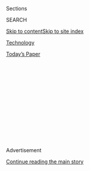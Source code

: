 <div id="app">

<div>

<div>

<div>

<div class="NYTAppHideMasthead css-1q2w90k e1suatyy0">

<div class="section css-ui9rw0 e1suatyy2">

<div class="css-eph4ug er09x8g0">

<div class="css-6n7j50">

</div>

<span class="css-1dv1kvn">Sections</span>

<div class="css-10488qs">

<span class="css-1dv1kvn">SEARCH</span>

</div>

[Skip to content](#site-content)[Skip to site
index](#site-index)

</div>

<div id="masthead-section-label" class="css-1wr3we4 eaxe0e00">

[Technology](https://www.nytimes3xbfgragh.onion/section/technology)

</div>

<div class="css-10698na e1huz5gh0">

</div>

</div>

<div id="masthead-bar-one" class="section hasLinks css-15hmgas e1csuq9d3">

<div class="css-uqyvli e1csuq9d0">

</div>

<div class="css-1uqjmks e1csuq9d1">

</div>

<div class="css-9e9ivx">

[](https://myaccount.nytimes3xbfgragh.onion/auth/login?response_type=cookie&client_id=vi)

</div>

<div class="css-1bvtpon e1csuq9d2">

[Today’s
Paper](https://www.nytimes3xbfgragh.onion/section/todayspaper)

</div>

</div>

</div>

</div>

<div data-aria-hidden="false">

<div id="site-content" data-role="main">

<div>

<div class="css-1aor85t" style="opacity:0.000000001;z-index:-1;visibility:hidden">

<div class="css-1hqnpie">

<div class="css-epjblv">

<span class="css-17xtcya">[Technology](/section/technology)</span><span class="css-x15j1o">|</span><span class="css-fwqvlz">ByteDance
Said to Offer to Sell TikTok’s U.S.
Operations</span>

</div>

<div class="css-k008qs">

<div class="css-1iwv8en">

<span class="css-18z7m18"></span>

<div>

</div>

</div>

<span class="css-1n6z4y">https://nyti.ms/39KJcXr</span>

<div class="css-1705lsu">

<div class="css-4xjgmj">

<div class="css-4skfbu" data-role="toolbar" data-aria-label="Social Media Share buttons, Save button, and Comments Panel with current comment count" data-testid="share-tools">

  - 
  - 
  - 
  - 
    
    <div class="css-6n7j50">
    
    </div>

  - 

</div>

</div>

</div>

</div>

</div>

</div>

<div id="NYT_TOP_BANNER_REGION" class="css-13pd83m">

</div>

<div id="top-wrapper" class="css-1sy8kpn">

<div id="top-slug" class="css-l9onyx">

Advertisement

</div>

[Continue reading the main
story](#after-top)

<div class="ad top-wrapper" style="text-align:center;height:100%;display:block;min-height:250px">

<div id="top" class="place-ad" data-position="top" data-size-key="top">

</div>

</div>

<div id="after-top">

</div>

</div>

<div>

<div id="sponsor-wrapper" class="css-1hyfx7x">

<div id="sponsor-slug" class="css-19vbshk">

Supported by

</div>

[Continue reading the main
story](#after-sponsor)

<div id="sponsor" class="ad sponsor-wrapper" style="text-align:center;height:100%;display:block">

</div>

<div id="after-sponsor">

</div>

</div>

<div class="css-186x18t">

</div>

<div class="css-1vkm6nb ehdk2mb0">

# ByteDance Said to Offer to Sell TikTok’s U.S. Operations

</div>

The Trump administration has said the video app poses security concerns
because of its Chinese ownership.

<div class="css-79elbk" data-testid="photoviewer-wrapper">

<div class="css-z3e15g" data-testid="photoviewer-wrapper-hidden">

</div>

<div class="css-1a48zt4 ehw59r15" data-testid="photoviewer-children">

![<span class="css-16f3y1r e13ogyst0" data-aria-hidden="true">President
Trump has said that he was considering various options for the popular
video app TikTok, including banning
it.</span><span class="css-cnj6d5 e1z0qqy90" itemprop="copyrightHolder"><span class="css-1ly73wi e1tej78p0">Credit...</span><span><span>Martin
Bureau/Agence France-Presse — Getty
Images</span></span></span>](https://static01.graylady3jvrrxbe.onion/images/2020/08/01/business/01tiktok/merlin_175185663_9e434ff0-7dd2-45cb-9722-b47752b5bd81-articleLarge.jpg?quality=75&auto=webp&disable=upscale)

</div>

</div>

<div class="css-18e8msd">

<div class="css-pdw9fk epjyd6m0">

<div class="css-1txwxcy ey68jwv0" data-aria-hidden="true">

[![Raymond
Zhong](https://static01.graylady3jvrrxbe.onion/images/2018/10/15/multimedia/author-raymond-zhong/author-raymond-zhong-thumbLarge.png
"Raymond Zhong")](https://www.nytimes3xbfgragh.onion/by/raymond-zhong)[![Steve
Lohr](https://static01.graylady3jvrrxbe.onion/images/2018/02/20/multimedia/author-steve-lohr/author-steve-lohr-thumbLarge.jpg
"Steve Lohr")](https://www.nytimes3xbfgragh.onion/by/steve-lohr)

</div>

<div class="css-1baulvz">

By [<span class="css-1baulvz" itemprop="name">Raymond
Zhong</span>](https://www.nytimes3xbfgragh.onion/by/raymond-zhong) and
[<span class="css-1baulvz last-byline" itemprop="name">Steve
Lohr</span>](https://www.nytimes3xbfgragh.onion/by/steve-lohr)

</div>

</div>

  - 
    
    <div class="css-ld3wwf e16638kd2">
    
    Aug. 1, 2020Updated <span class="css-epvm6">12:52 p.m.
    ET</span>
    
    </div>

  - 
    
    <div class="css-4xjgmj">
    
    <div class="css-pvvomx" data-role="toolbar" data-aria-label="Social Media Share buttons, Save button, and Comments Panel with current comment count" data-testid="share-tools">
    
      - 
      - 
      - 
      - 
        
        <div class="css-6n7j50">
        
        </div>
    
      - 
    
    </div>
    
    </div>

</div>

</div>

<div class="section meteredContent css-1r7ky0e" name="articleBody" itemprop="articleBody">

<div class="css-1fanzo5 StoryBodyCompanionColumn">

<div class="css-53u6y8">

ByteDance, the Chinese internet giant that owns TikTok, has offered to
sell all of the popular video app’s American operations as a way to save
the business from being banned by the Trump administration, a person
with knowledge of the matter said on Saturday.

President Trump had [told reporters on
Friday](https://www.nytimes3xbfgragh.onion/2020/07/31/technology/tiktok-microsoft.html)
that he was considering various options for TikTok, including banning
it. White House officials have said the app may pose a national security
threat because of its Chinese ownership. India, one of TikTok’s largest
markets, [banned the
app](https://www.nytimes3xbfgragh.onion/2020/06/30/technology/india-china-tiktok.html)
in June, citing security concerns. That helped prompt the Trump
administration to consider with greater urgency whether TikTok should be
curbed in the United States as well.

ByteDance’s offer to completely divest TikTok’s American operations was
[reported earlier by
Reuters](https://www.reuters.com/article/us-usa-tiktok-bytedance-exclusive-idUSKBN24X3SK).

It was not clear whether the Trump administration would accept the
divestment as a sufficient response to its concerns. ByteDance had
[previously sought to keep a minority
stake](https://www.nytimes3xbfgragh.onion/2020/07/23/business/dealbook/tiktok-bytedance-investors-trump.html?searchResultPosition=2)in
TikTok’s American operations, but the administration rejected that,
according to the person with knowledge of the matter, who spoke on the
condition of anonymity because the discussions are confidential.

Microsoft and other companies have been in talks to buy TikTok, but a
deal has not yet been reached, the person added. The proposed divestment
would not necessarily affect the company’s operations outside the United
States. TikTok has offices and users around the globe. It has said it
has 100 million users in the United States.

</div>

</div>

<div class="css-1fanzo5 StoryBodyCompanionColumn">

<div class="css-53u6y8">

“While we do not comment on rumors or speculation, we are confident in
the long-term success of TikTok,” a company representative said on
Saturday.

Pressure on TikTok has been building for months. Last fall, the
[Committee on Foreign Investment in the United
States](https://www.nytimes3xbfgragh.onion/2019/11/01/technology/tiktok-national-security-review.html),
or Cfius, began examining ByteDance’s [2017 purchase of
Musical.ly](https://www.nytimes3xbfgragh.onion/2017/11/10/business/dealbook/musically-sold-app-video.html),
a video app that was later merged into TikTok. Lawmakers and White House
officials have also expressed concerns that TikTok data could be made
available to the Chinese government, which the company has repeatedly
denied.

Excising TikTok’s U.S. operations from the rest of the company could be
complicated. TikTok has been hiring engineers in the United States, but
engineers in China have been crucial in developing and running the app.
TikTok this year hired a top Disney executive, [Kevin
Mayer](https://www.nytimes3xbfgragh.onion/2020/05/18/business/media/tiktok-ceo-kevin-mayer.html),
as its chief executive as part of an effort to emphasize its autonomy
within ByteDance, which is headquartered in Beijing.

TikTok has become the first Chinese internet service to win a large
global following. And in the process, ByteDance, which was founded in
2012, has become one of the world’s most valuable start-ups. It was
recently valued at around $100 billion, according to the research firm
PitchBook.

But TikTok’s rise to prominence has coincided with a deepening rift
between the United States and China over technology, trade, human rights
and much else.

</div>

</div>

<div class="css-1fanzo5 StoryBodyCompanionColumn">

<div class="css-53u6y8">

In a [video
message](https://twitter.com/tiktok_us/status/1289565422350553091)
posted Saturday morning, Vanessa Pappas, TikTok’s U.S. general manager,
said that TikTok had 1,500 employees in the United States.

“We’re not planning on going anywhere,” Ms. Pappas said.

</div>

</div>

<div class="css-cfo9c3">

</div>

<div class="css-1fanzo5 StoryBodyCompanionColumn">

<div class="css-53u6y8">

If Microsoft were to succeed in acquiring TikTok’s U.S. operations, it
would fit a pattern of deal making under the software giant’s chief
executive, Satya Nadella.

Under Mr. Nadella, who became Microsoft’s chief in early 2014, the
company has made three major acquisitions totaling more than $35
billion: Mojang, the creator of popular online video game Minecraft;
LinkedIn, the professional social network; and GitHub, an online network
for software developers. All three are online communities that require
large and sophisticated computing capability to operate — and to scale
up for further growth.

Unlike other potential TikTok acquirers like Facebook and Google,
Microsoft would probably not be stopped by antitrust challenges. Other
than its gaming business, Microsoft is mainly in business technology
markets.

And TikTok may also view Microsoft as a safe landing spot. Mr. Nadella
has allowed Minecraft, LinkedIn and GitHub to keep operating largely
independently. Microsoft, analysts said, has taken a patient stance with
all three, adding resources to each and seeing how they develop rather
than applying management controls from headquarters to seek higher
profits quickly.

Microsoft declined to comment.

</div>

</div>

<div>

</div>

</div>

<div>

</div>

<div>

</div>

<div>

</div>

<div>

<div id="bottom-wrapper" class="css-1ede5it">

<div id="bottom-slug" class="css-l9onyx">

Advertisement

</div>

[Continue reading the main
story](#after-bottom)

<div id="bottom" class="ad bottom-wrapper" style="text-align:center;height:100%;display:block;min-height:90px">

</div>

<div id="after-bottom">

</div>

</div>

</div>

</div>

</div>

## Site Index

<div>

</div>

## Site Information Navigation

  - [© <span>2020</span> <span>The New York Times
    Company</span>](https://help.nytimes3xbfgragh.onion/hc/en-us/articles/115014792127-Copyright-notice)

<!-- end list -->

  - [NYTCo](https://www.nytco.com/)
  - [Contact
    Us](https://help.nytimes3xbfgragh.onion/hc/en-us/articles/115015385887-Contact-Us)
  - [Work with us](https://www.nytco.com/careers/)
  - [Advertise](https://nytmediakit.com/)
  - [T Brand Studio](http://www.tbrandstudio.com/)
  - [Your Ad
    Choices](https://www.nytimes3xbfgragh.onion/privacy/cookie-policy#how-do-i-manage-trackers)
  - [Privacy](https://www.nytimes3xbfgragh.onion/privacy)
  - [Terms of
    Service](https://help.nytimes3xbfgragh.onion/hc/en-us/articles/115014893428-Terms-of-service)
  - [Terms of
    Sale](https://help.nytimes3xbfgragh.onion/hc/en-us/articles/115014893968-Terms-of-sale)
  - [Site
    Map](https://spiderbites.nytimes3xbfgragh.onion)
  - [Help](https://help.nytimes3xbfgragh.onion/hc/en-us)
  - [Subscriptions](https://www.nytimes3xbfgragh.onion/subscription?campaignId=37WXW)

</div>

</div>

</div>

</div>
